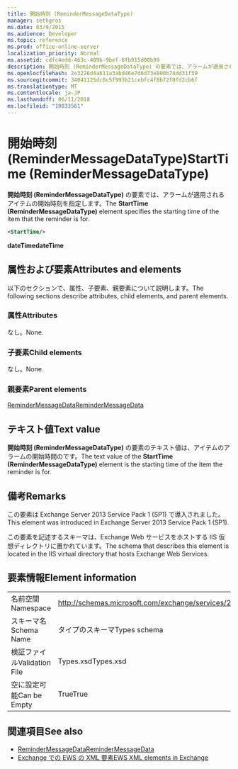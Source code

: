 ```yaml
---
title: 開始時刻 (ReminderMessageDataType)
manager: sethgros
ms.date: 03/9/2015
ms.audience: Developer
ms.topic: reference
ms.prod: office-online-server
localization_priority: Normal
ms.assetid: cdfc4edd-463c-409b-9bef-6fb915d00b99
description: 開始時刻 (ReminderMessageDataType) の要素では、アラームが適用されるアイテムの開始時刻を指定します。
ms.openlocfilehash: 2e3226d4a611a3abd46e7d6d73e800b74dd31f59
ms.sourcegitcommit: 34041125dc8c5f993b21cebfc4f8b72f0fd2cb6f
ms.translationtype: MT
ms.contentlocale: ja-JP
ms.lasthandoff: 06/11/2018
ms.locfileid: "19833561"
---
```

# <a name="starttime-remindermessagedatatype"></a><span data-ttu-id="6300c-103">開始時刻 (ReminderMessageDataType)</span><span class="sxs-lookup"><span data-stu-id="6300c-103">StartTime (ReminderMessageDataType)</span></span>

<span data-ttu-id="6300c-104">**開始時刻 (ReminderMessageDataType)** の要素では、アラームが適用されるアイテムの開始時刻を指定します。</span><span class="sxs-lookup"><span data-stu-id="6300c-104">The **StartTime (ReminderMessageDataType)** element specifies the starting time of the item that the reminder is for.</span></span> 
  
```XML
<StartTime/>
```

<span data-ttu-id="6300c-105">**dateTime**</span><span class="sxs-lookup"><span data-stu-id="6300c-105">**dateTime**</span></span>

## <a name="attributes-and-elements"></a><span data-ttu-id="6300c-106">属性および要素</span><span class="sxs-lookup"><span data-stu-id="6300c-106">Attributes and elements</span></span>

<span data-ttu-id="6300c-107">以下のセクションで、属性、子要素、親要素について説明します。</span><span class="sxs-lookup"><span data-stu-id="6300c-107">The following sections describe attributes, child elements, and parent elements.</span></span>
  
### <a name="attributes"></a><span data-ttu-id="6300c-108">属性</span><span class="sxs-lookup"><span data-stu-id="6300c-108">Attributes</span></span>

<span data-ttu-id="6300c-109">なし。</span><span class="sxs-lookup"><span data-stu-id="6300c-109">None.</span></span>
  
### <a name="child-elements"></a><span data-ttu-id="6300c-110">子要素</span><span class="sxs-lookup"><span data-stu-id="6300c-110">Child elements</span></span>

<span data-ttu-id="6300c-111">なし。</span><span class="sxs-lookup"><span data-stu-id="6300c-111">None.</span></span>
  
### <a name="parent-elements"></a><span data-ttu-id="6300c-112">親要素</span><span class="sxs-lookup"><span data-stu-id="6300c-112">Parent elements</span></span>

[<span data-ttu-id="6300c-113">ReminderMessageData</span><span class="sxs-lookup"><span data-stu-id="6300c-113">ReminderMessageData</span></span>](remindermessagedata.md)
  
## <a name="text-value"></a><span data-ttu-id="6300c-114">テキスト値</span><span class="sxs-lookup"><span data-stu-id="6300c-114">Text value</span></span>

<span data-ttu-id="6300c-115">**開始時刻 (ReminderMessageDataType)** の要素のテキスト値は、アイテムのアラームの開始時間のです。</span><span class="sxs-lookup"><span data-stu-id="6300c-115">The text value of the **StartTime (ReminderMessageDataType)** element is the starting time of the item the reminder is for.</span></span> 
  
## <a name="remarks"></a><span data-ttu-id="6300c-116">備考</span><span class="sxs-lookup"><span data-stu-id="6300c-116">Remarks</span></span>

<span data-ttu-id="6300c-117">この要素は Exchange Server 2013 Service Pack 1 (SP1) で導入されました。</span><span class="sxs-lookup"><span data-stu-id="6300c-117">This element was introduced in Exchange Server 2013 Service Pack 1 (SP1).</span></span>
  
<span data-ttu-id="6300c-118">この要素を記述するスキーマは、Exchange Web サービスをホストする IIS 仮想ディレクトリに置かれています。</span><span class="sxs-lookup"><span data-stu-id="6300c-118">The schema that describes this element is located in the IIS virtual directory that hosts Exchange Web Services.</span></span>
  
## <a name="element-information"></a><span data-ttu-id="6300c-119">要素情報</span><span class="sxs-lookup"><span data-stu-id="6300c-119">Element information</span></span>

|||
|:-----|:-----|
|<span data-ttu-id="6300c-120">名前空間</span><span class="sxs-lookup"><span data-stu-id="6300c-120">Namespace</span></span>  <br/> |http://schemas.microsoft.com/exchange/services/2006/types  <br/> |
|<span data-ttu-id="6300c-121">スキーマ名</span><span class="sxs-lookup"><span data-stu-id="6300c-121">Schema Name</span></span>  <br/> |<span data-ttu-id="6300c-122">タイプのスキーマ</span><span class="sxs-lookup"><span data-stu-id="6300c-122">Types schema</span></span>  <br/> |
|<span data-ttu-id="6300c-123">検証ファイル</span><span class="sxs-lookup"><span data-stu-id="6300c-123">Validation File</span></span>  <br/> |<span data-ttu-id="6300c-124">Types.xsd</span><span class="sxs-lookup"><span data-stu-id="6300c-124">Types.xsd</span></span>  <br/> |
|<span data-ttu-id="6300c-125">空に設定可能</span><span class="sxs-lookup"><span data-stu-id="6300c-125">Can be Empty</span></span>  <br/> |<span data-ttu-id="6300c-126">True</span><span class="sxs-lookup"><span data-stu-id="6300c-126">True</span></span>  <br/> |
   
## <a name="see-also"></a><span data-ttu-id="6300c-127">関連項目</span><span class="sxs-lookup"><span data-stu-id="6300c-127">See also</span></span>

- [<span data-ttu-id="6300c-128">ReminderMessageData</span><span class="sxs-lookup"><span data-stu-id="6300c-128">ReminderMessageData</span></span>](remindermessagedata.md)
- [<span data-ttu-id="6300c-129">Exchange での EWS の XML 要素</span><span class="sxs-lookup"><span data-stu-id="6300c-129">EWS XML elements in Exchange</span></span>](ews-xml-elements-in-exchange.md)

